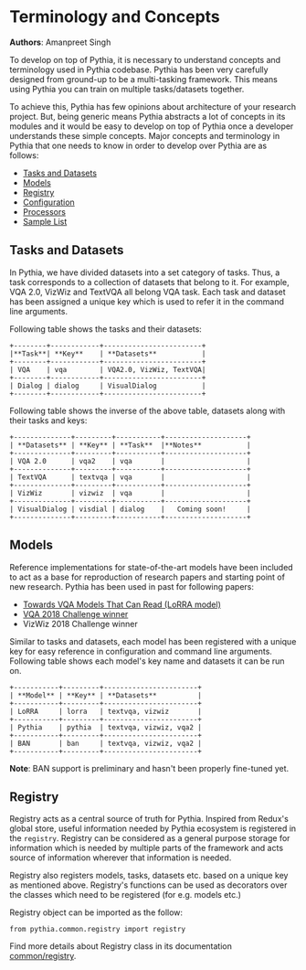 # Terminology and Concepts

**Authors**: Amanpreet Singh

To develop on top of Pythia, it is necessary to understand concepts and terminology
used in Pythia codebase. Pythia has been very carefully designed from ground-up to be a
multi-tasking framework. This means using Pythia you can train on multiple tasks/datasets
together.

To achieve this, Pythia has few opinions about architecture of your research project.
But, being generic means Pythia abstracts a lot of concepts in its modules and it would
be easy to develop on top of Pythia once a developer understands these simple concepts.
Major concepts and terminology in Pythia that one needs to know in order to develop
over Pythia are as follows:

- [Tasks and Datasets](#tasks-and-datasets)
- [Models](#models)
- [Registry](#registry)
- [Configuration](#configuration)
- [Processors](#processors)
- [Sample List](#sample-list)


## Tasks and Datasets

In Pythia, we have divided datasets into a set category of tasks. Thus, a task corresponds
to a collection of datasets that belong to it. For example, VQA 2.0, VizWiz and TextVQA
all belong VQA task. Each task and dataset has been assigned a unique key which is used
to refer it in the command line arguments.

Following table shows the tasks and their datasets:

```eval_rst
+--------+------------+------------------------+
|**Task**| **Key**    | **Datasets**           |
+--------+------------+------------------------+
| VQA    | vqa        | VQA2.0, VizWiz, TextVQA|
+--------+------------+------------------------+
| Dialog | dialog     | VisualDialog           |
+--------+------------+------------------------+
```

Following table shows the inverse of the above table, datasets along with their tasks and keys:

```eval_rst
+--------------+---------+-----------+--------------------+
| **Datasets** | **Key** | **Task**  |**Notes**           |
+--------------+---------+-----------+--------------------+
| VQA 2.0      | vqa2    | vqa       |                    |
+--------------+---------+-----------+--------------------+
| TextVQA      | textvqa | vqa       |                    |
+--------------+---------+-----------+--------------------+
| VizWiz       | vizwiz  | vqa       |                    |
+--------------+---------+-----------+--------------------+
| VisualDialog | visdial | dialog    |   Coming soon!     |
+--------------+---------+-----------+--------------------+
```

## Models

Reference implementations for state-of-the-art models have been included to act as
a base for reproduction of research papers and starting point of new research. Pythia has
been used in past for following papers:

- [Towards VQA Models That Can Read (LoRRA model)](https://arxiv.org/abs/1904.08920)
- [VQA 2018 Challenge winner](https://arxiv.org/abs/1807.09956)
- VizWiz 2018 Challenge winner

Similar to tasks and datasets, each model has been registered with a unique key for easy
reference in configuration and command line arguments. Following table shows each model's
key name and datasets it can be run on.

```eval_rst
+-----------+---------+-----------------------+
| **Model** | **Key** | **Datasets**          |
+-----------+---------+-----------------------+
| LoRRA     | lorra   | textvqa, vizwiz       |
+-----------+---------+-----------------------+
| Pythia    | pythia  | textvqa, vizwiz, vqa2 |
+-----------+---------+-----------------------+
| BAN       | ban     | textvqa, vizwiz, vqa2 |
+-----------+---------+-----------------------+
```
**Note**: BAN support is preliminary and hasn't been properly fine-tuned yet.

## Registry

Registry acts as a central source of truth for Pythia. Inspired from Redux's global store,
useful information needed by Pythia ecosystem is registered in the `registry`. Registry can be
considered as a general purpose storage for information which is needed by multiple parts
of the framework and acts source of information wherever that information is needed.

Registry also registers models, tasks, datasets etc. based on a unique key as mentioned above.
Registry's functions can be used as decorators over the classes which need to be registered
(for e.g. models etc.)

Registry object can be imported as the follow:

```
from pythia.common.registry import registry
```

Find more details about Registry class in its documentation [common/registry](../common/registry).
